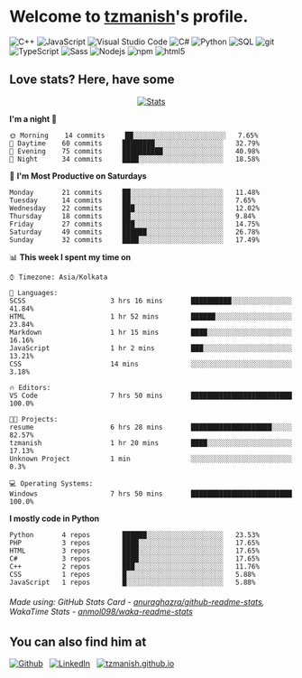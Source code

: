 # Welcome to [tzmanish](https://tzmanish.github.io/)'s profile.

<p>
    <img alt="C++" src="https://img.shields.io/badge/-C%2B%2B-00427e?style=flat-square&logo=C%2B%2B&logoColor=white" />
    <img alt="JavaScript" src="https://img.shields.io/badge/-JavaScript-e19f2a?style=flat-square&logo=JavaScript&logoColor=white" />
    <img alt="Visual Studio Code" src="https://img.shields.io/badge/-Visual%20Studio%20Code-0176c5?style=flat-square&logo=visual-studio-code&logoColor=white" />
    <img alt="C#" src="https://img.shields.io/badge/-C%23-2f0073?style=flat-square&logo=C%2B%2B&logoColor=white" />
    <img alt="Python" src="https://img.shields.io/badge/-Python-356c9c?style=flat-square&logo=python&logoColor=white" />
    <img alt="SQL" src="https://img.shields.io/badge/-SQL-de8a03?style=flat-square&logo=mysql&logoColor=white" />
    <img alt="git" src="https://img.shields.io/badge/-Git-e94f32?style=flat-square&logo=git&logoColor=white" />
    <img alt="TypeScript" src="https://img.shields.io/badge/-TypeScript-0077c6?style=flat-square&logo=typescript&logoColor=white" />
    <img alt="Sass" src="https://img.shields.io/badge/-Sass-c76496?style=flat-square&logo=sass&logoColor=white" />
    <img alt="Nodejs" src="https://img.shields.io/badge/-Nodejs-519a41?style=flat-square&logo=Node.js&logoColor=white" />
    <img alt="npm" src="https://img.shields.io/badge/-NPM-c53635?style=flat-square&logo=npm&logoColor=white" />
    <img alt="html5" src="https://img.shields.io/badge/-HTML5-de4b25?style=flat-square&logo=html5&logoColor=white" />
</p>

## Love stats? Here, have some

<p align="center"> <a href="https://github-readme-stats.vercel.app/api?username=tzmanish&include_all_commits=true&count_private=true">
    <img src="https://github-readme-stats.vercel.app/api?username=tzmanish&include_all_commits=true&count_private=true&hide=stars,prs&show_icons=true&hide_title=true" alt="Stats" style="max-width:100%">
</a> </p>

<!--START_SECTION:waka-->
**I'm a night 🦉** 

```text
🌞 Morning    14 commits     ██░░░░░░░░░░░░░░░░░░░░░░░   7.65% 
🌆 Daytime    60 commits     ████████░░░░░░░░░░░░░░░░░   32.79% 
🌃 Evening    75 commits     ██████████░░░░░░░░░░░░░░░   40.98% 
🌙 Night      34 commits     ████░░░░░░░░░░░░░░░░░░░░░   18.58%

```
📅 **I'm Most Productive on Saturdays** 

```text
Monday       21 commits     ██░░░░░░░░░░░░░░░░░░░░░░░   11.48% 
Tuesday      14 commits     ██░░░░░░░░░░░░░░░░░░░░░░░   7.65% 
Wednesday    22 commits     ███░░░░░░░░░░░░░░░░░░░░░░   12.02% 
Thursday     18 commits     ██░░░░░░░░░░░░░░░░░░░░░░░   9.84% 
Friday       27 commits     ███░░░░░░░░░░░░░░░░░░░░░░   14.75% 
Saturday     49 commits     ██████░░░░░░░░░░░░░░░░░░░   26.78% 
Sunday       32 commits     ████░░░░░░░░░░░░░░░░░░░░░   17.49%

```


📊 **This week I spent my time on** 

```text
⌚︎ Timezone: Asia/Kolkata

💬 Languages: 
SCSS                     3 hrs 16 mins       ██████████░░░░░░░░░░░░░░░   41.84% 
HTML                     1 hr 52 mins        ██████░░░░░░░░░░░░░░░░░░░   23.84% 
Markdown                 1 hr 15 mins        ████░░░░░░░░░░░░░░░░░░░░░   16.16% 
JavaScript               1 hr 2 mins         ███░░░░░░░░░░░░░░░░░░░░░░   13.21% 
CSS                      14 mins             ░░░░░░░░░░░░░░░░░░░░░░░░░   3.18%

🔥 Editors: 
VS Code                  7 hrs 50 mins       █████████████████████████   100.0%

🐱‍💻 Projects: 
resume                   6 hrs 28 mins       ████████████████████░░░░░   82.57% 
tzmanish                 1 hr 20 mins        ████░░░░░░░░░░░░░░░░░░░░░   17.13% 
Unknown Project          1 min               ░░░░░░░░░░░░░░░░░░░░░░░░░   0.3%

💻 Operating Systems: 
Windows                  7 hrs 50 mins       █████████████████████████   100.0%

```

**I mostly code in Python** 

```text
Python       4 repos        ██████░░░░░░░░░░░░░░░░░░░   23.53% 
PHP          3 repos        ████░░░░░░░░░░░░░░░░░░░░░   17.65% 
HTML         3 repos        ████░░░░░░░░░░░░░░░░░░░░░   17.65% 
C#           3 repos        ████░░░░░░░░░░░░░░░░░░░░░   17.65% 
C++          2 repos        ███░░░░░░░░░░░░░░░░░░░░░░   11.76% 
CSS          1 repos        █░░░░░░░░░░░░░░░░░░░░░░░░   5.88% 
JavaScript   1 repos        █░░░░░░░░░░░░░░░░░░░░░░░░   5.88%

```



<!--END_SECTION:waka-->

###### Made using: GitHub Stats Card - [anuraghazra/github-readme-stats](https://github.com/anuraghazra/github-readme-stats), WakaTime Stats - [anmol098/waka-readme-stats](https://github.com/anmol098/waka-readme-stats)

## You can also find him at

[![Github](https://img.shields.io/badge/github-tzmanish-black?logo=github&style=for-the-badge)](https://github.com/tzmanish)
&nbsp;
[![LinkedIn](https://img.shields.io/badge/linkedin-tzman-0077b5?logo=linkedin&style=for-the-badge)](https://www.linkedin.com/in/tzman)
&nbsp;
[![tzmanish.github.io](https://img.shields.io/badge/resume-tzmanish.github.io-red?logo=internet%20explorer&style=for-the-badge)](https://tzmanish.github.io)
